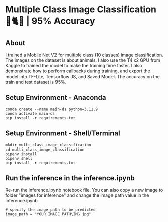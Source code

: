 # Multiple Class Image Classification 🐄🐈🐔 | 95% Accuracy

## About
I trained a Mobile Net V2 for multiple class (10 classes) image classification. The images on the dataset is about animals. I also use the T4 x2 GPU from Kaggle to trained the model to make the training time faster. I also demonstrate how to perform callbacks during training, and export the model into TF-Lite, Tensorflow JS, and Saved Model. The accuracy on the train and test dataset is 95%.

## Setup Environment - Anaconda
```
conda create --name main-ds python=3.11.9
conda activate main-ds
pip install -r requirements.txt
```

## Setup Environment - Shell/Terminal
```
mkdir multi_class_image_classification
cd multi_class_image_classification
pipenv install
pipenv shell
pip install -r requirements.txt
```

## Run the inference in the inference.ipynb
Re-run the inference.ipynb notebook file. You can also copy a new image to folder "images for inference" and change the image path value in the inference.ipynb
```
# specify the image path to be predicted
image_path = "YOUR IMAGE PATH\IMG.jpg"
```
